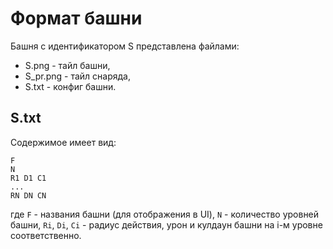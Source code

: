 Формат башни
======

Башня с идентификатором S представлена файлами:

 * S.png - тайл башни,
 * S_pr.png - тайл снаряда,
 * S.txt - конфиг башни.


## S.txt
Содержимое имеет вид:

    F
    N
    R1 D1 C1
    ...
    RN DN CN

где `F` - названия башни (для отображения в UI),
`N` - количество уровней башни,
`Ri`, `Di`, `Ci` - радиус действия, урон и кулдаун башни на i-м уровне соответственно.

